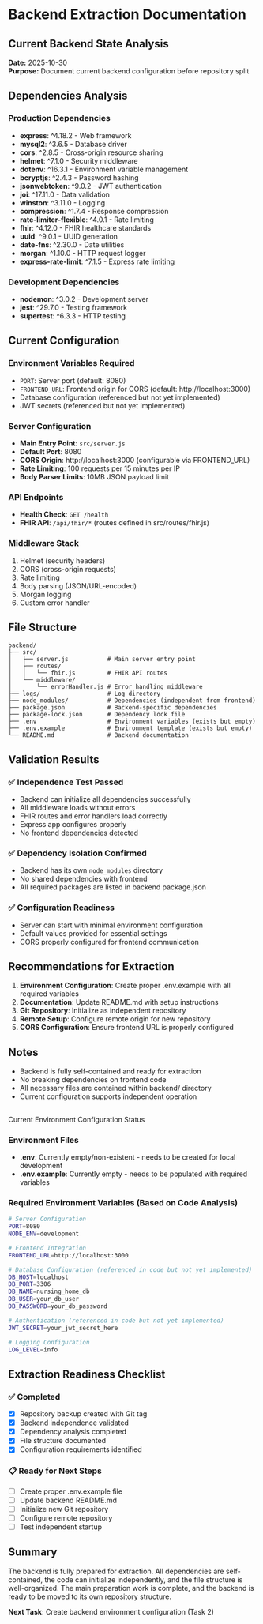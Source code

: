 # Backend Extraction Documentation

## Current Backend State Analysis

**Date:** 2025-10-30  
**Purpose:** Document current backend configuration before repository split

## Dependencies Analysis

### Production Dependencies
- **express**: ^4.18.2 - Web framework
- **mysql2**: ^3.6.5 - Database driver
- **cors**: ^2.8.5 - Cross-origin resource sharing
- **helmet**: ^7.1.0 - Security middleware
- **dotenv**: ^16.3.1 - Environment variable management
- **bcryptjs**: ^2.4.3 - Password hashing
- **jsonwebtoken**: ^9.0.2 - JWT authentication
- **joi**: ^17.11.0 - Data validation
- **winston**: ^3.11.0 - Logging
- **compression**: ^1.7.4 - Response compression
- **rate-limiter-flexible**: ^4.0.1 - Rate limiting
- **fhir**: ^4.12.0 - FHIR healthcare standards
- **uuid**: ^9.0.1 - UUID generation
- **date-fns**: ^2.30.0 - Date utilities
- **morgan**: ^1.10.0 - HTTP request logger
- **express-rate-limit**: ^7.1.5 - Express rate limiting

### Development Dependencies
- **nodemon**: ^3.0.2 - Development server
- **jest**: ^29.7.0 - Testing framework
- **supertest**: ^6.3.3 - HTTP testing

## Current Configuration

### Environment Variables Required
- `PORT`: Server port (default: 8080)
- `FRONTEND_URL`: Frontend origin for CORS (default: http://localhost:3000)
- Database configuration (referenced but not yet implemented)
- JWT secrets (referenced but not yet implemented)

### Server Configuration
- **Main Entry Point**: `src/server.js`
- **Default Port**: 8080
- **CORS Origin**: http://localhost:3000 (configurable via FRONTEND_URL)
- **Rate Limiting**: 100 requests per 15 minutes per IP
- **Body Parser Limits**: 10MB JSON payload limit

### API Endpoints
- **Health Check**: `GET /health`
- **FHIR API**: `/api/fhir/*` (routes defined in src/routes/fhir.js)

### Middleware Stack
1. Helmet (security headers)
2. CORS (cross-origin requests)
3. Rate limiting
4. Body parsing (JSON/URL-encoded)
5. Morgan logging
6. Custom error handler

## File Structure
```
backend/
├── src/
│   ├── server.js           # Main server entry point
│   ├── routes/
│   │   └── fhir.js         # FHIR API routes
│   └── middleware/
│       └── errorHandler.js # Error handling middleware
├── logs/                   # Log directory
├── node_modules/           # Dependencies (independent from frontend)
├── package.json            # Backend-specific dependencies
├── package-lock.json       # Dependency lock file
├── .env                    # Environment variables (exists but empty)
├── .env.example            # Environment template (exists but empty)
└── README.md               # Backend documentation
```

## Validation Results

### ✅ Independence Test Passed
- Backend can initialize all dependencies successfully
- All middleware loads without errors
- FHIR routes and error handlers load correctly
- Express app configures properly
- No frontend dependencies detected

### ✅ Dependency Isolation Confirmed
- Backend has its own `node_modules` directory
- No shared dependencies with frontend
- All required packages are listed in backend package.json

### ✅ Configuration Readiness
- Server can start with minimal environment configuration
- Default values provided for essential settings
- CORS properly configured for frontend communication

## Recommendations for Extraction

1. **Environment Configuration**: Create proper .env.example with all required variables
2. **Documentation**: Update README.md with setup instructions
3. **Git Repository**: Initialize as independent repository
4. **Remote Setup**: Configure remote origin for new repository
5. **CORS Configuration**: Ensure frontend URL is properly configured

## Notes
- Backend is fully self-contained and ready for extraction
- No breaking dependencies on frontend code
- All necessary files are contained within backend/ directory
- Current configuration supports independent operation
##
 Current Environment Configuration Status

### Environment Files
- **.env**: Currently empty/non-existent - needs to be created for local development
- **.env.example**: Currently empty - needs to be populated with required variables

### Required Environment Variables (Based on Code Analysis)
```bash
# Server Configuration
PORT=8080
NODE_ENV=development

# Frontend Integration
FRONTEND_URL=http://localhost:3000

# Database Configuration (referenced in code but not yet implemented)
DB_HOST=localhost
DB_PORT=3306
DB_NAME=nursing_home_db
DB_USER=your_db_user
DB_PASSWORD=your_db_password

# Authentication (referenced in code but not yet implemented)
JWT_SECRET=your_jwt_secret_here

# Logging Configuration
LOG_LEVEL=info
```

## Extraction Readiness Checklist

### ✅ Completed
- [x] Repository backup created with Git tag
- [x] Backend independence validated
- [x] Dependency analysis completed
- [x] File structure documented
- [x] Configuration requirements identified

### 📋 Ready for Next Steps
- [ ] Create proper .env.example file
- [ ] Update backend README.md
- [ ] Initialize new Git repository
- [ ] Configure remote repository
- [ ] Test independent startup

## Summary

The backend is fully prepared for extraction. All dependencies are self-contained, the code can initialize independently, and the file structure is well-organized. The main preparation work is complete, and the backend is ready to be moved to its own repository structure.

**Next Task**: Create backend environment configuration (Task 2)